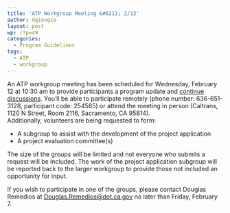 ```yaml
---
title: 'ATP Workgroup Meeting &#8211; 2/12'
author: dgiongco
layout: post
wp: /?p=49
categories:
  - Program Guidelines
tags:
  - ATP
  - workgroup
---
```

An ATP workgroup meeting has been scheduled for Wednesday, February 12 at 10:30 am to provide participants a program update and [continue discussions][1]. You&#8217;ll be able to participate remotely (phone number: 636-651-3128, participant code: 254585) or attend the meeting in person (Caltrans, 1120 N Street, Room 2116, Sacramento, CA 95814).  
Additionally, volunteers are being requested to form:

*   A subgroup to assist with the development of the project application
*   A project evaluation committee(s)

The size of the groups will be limited and not everyone who submits a request will be included. The work of the project application subgroup will be reported back to the larger workgroup to provide those not included an opportunity for input.

If you wish to participate in one of the groups, please contact Douglas Remedios at Douglas.Remedios@dot.ca.gov no later than Friday, February 7.

 [1]: http://localhost:8888/wp-content/uploads/2014/02/ATP-workgroup-meeting-agenda-02122014.pdf